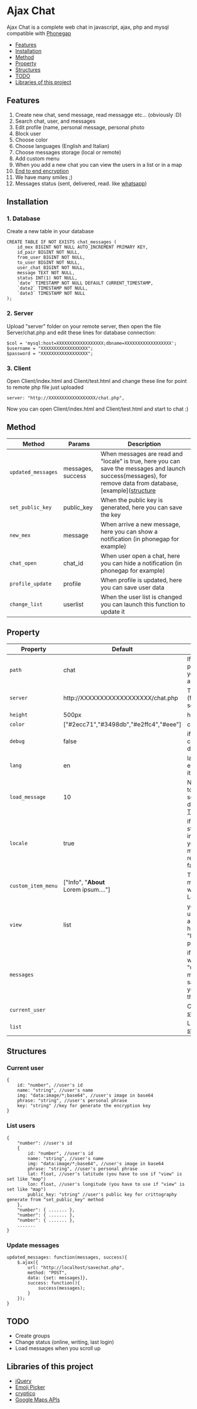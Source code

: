 # Ajax Chat
Ajax Chat is a complete web chat in javascript, ajax, php and mysql compatible with [Phonegap](https://phonegap.com/)

- [Features](https://github.com/iacoposk8/Ajax-Chat#features)
- [Installation](https://github.com/iacoposk8/Ajax-Chat#installation)
- [Method](https://github.com/iacoposk8/Ajax-Chat#method)
- [Property](https://github.com/iacoposk8/Ajax-Chat#property)
- [Structures](https://github.com/iacoposk8/Ajax-Chat#structures)
- [TODO](https://github.com/iacoposk8/Ajax-Chat#todo)
- [Libraries of this project](https://github.com/iacoposk8/Ajax-Chat#libraries-of-this-project)

## Features
1. Create new chat, send message, read messagge etc... (obviously :D)
2. Search chat, user, and messages
3. Edit profile (name, personal message, personal photo
4. Block user
5. Choose color
6. Choose languages (English and Italian)
7. Choose messages storage (local or remote)
8. Add custom menu
9. When you add a new chat you can view the users in a list or in a map
10. [End to end encryption](https://en.wikipedia.org/wiki/End-to-end_encryption)
11. We have many smiles ;)
12. Messages status (sent, delivered, read. like [whatsapp](https://faq.whatsapp.com/en/general/20951546))

## Installation

### 1. Database
Create a new table in your database

```
CREATE TABLE IF NOT EXISTS chat_messages (
	id_mex BIGINT NOT NULL AUTO_INCREMENT PRIMARY KEY,
	id_pair BIGINT NOT NULL,
	from_user BIGINT NOT NULL,
	to_user BIGINT NOT NULL,
	user_chat BIGINT NOT NULL,
	message TEXT NOT NULL,
	status INT(1) NOT NULL,
	`date` TIMESTAMP NOT NULL DEFAULT CURRENT_TIMESTAMP,
	`date2` TIMESTAMP NOT NULL,
	`date3` TIMESTAMP NOT NULL
);
```

### 2. Server
Upload "server" folder on your remote server, then open the file Server/chat.php and edit these lines for database connection:

```
$col = 'mysql:host=XXXXXXXXXXXXXXXXXX;dbname=XXXXXXXXXXXXXXXXXX';
$username = "XXXXXXXXXXXXXXXXXX";
$password = "XXXXXXXXXXXXXXXXXX";
```

### 3. Client
Open Client/index.html and Client/test.html and change these line for point to remote php file just uploaded

```
server: "http://XXXXXXXXXXXXXXXXXX/chat.php",
```

Now you can open Client/index.html and Client/test.html and start to chat :)

## Method

| Method | Params | Description |
| --- | --- | --- |
| `updated_messages` | messages, success | When messages are read and "locale" is true, here you can save the messages and launch success(messages), for remove data from database, [example]([structure](https://github.com/iacoposk8/Ajax-Chat#update-messages) |
| `set_public_key` | public_key | When the public key is generated, here you can save the key |
| `new_mex` | message | When arrive a new message, here you can show a notification (in phonegap for example) |
| `chat_open` | chat_id | When user open a chat, here you can hide a notification (in phonegap for example) |
| `profile_update` | profile | When profile is updated, here you can save user data |
| `change_list` | userlist | When the user list is changed you can launch this function to update it |
	
## Property

| Property | Default | Description |
| --- | --- | --- |
| `path` | chat | If you rename the path "Client/chat" you have to change also here |
| `server` | http://XXXXXXXXXXXXXXXXXX/chat.php | This is the remote url (file Server/chat.php see the [installation](https://github.com/iacoposk8/Ajax-Chat#installation)) |
| `height` | 500px | height of the chat |
| `color` | ["#2ecc71","#3498db","#e2ffc4","#eee"] | colors of the chat |
| `debug` | false | if you want to see console.log for debug |
| `lang` | en | languages available english (en) and italian (it) |
| `load_message` | 10 | Number of messages to load when you scroll up (this doesn't work, see [TODO](https://github.com/iacoposk8/Ajax-Chat#todo)) |
| `locale` | true | if you want to storage the message in locale set true, if you want all messages in the remote database set false |
| `custom_item_menu` | ["Info", "<strong>About</strong><br />Lorem ipsum...."] | This add a new item menu "Info" when write inside "<strong>About</strong><br />Lorem ipsum...." |
| `view` | list | you can view the user like a "list" or in a "map" (for this you have to set "lat" and "lon" in "list" property) |
| `messages` | | if "locale" is true and with "updated_messages" method you have saved the messages, you can restore it in this property |
| `current_user` | | Current user info: [structure](https://github.com/iacoposk8/Ajax-Chat#current-user) |
| `list` | | List of chat users, [structure](https://github.com/iacoposk8/Ajax-Chat#list-users) |

## Structures

### Current user

```
{
	id: "number", //user's id
	name: "string", //user's name
	img: "data:image/*;base64", //user's image in base64
	phrase: "string", //user's personal phrase
	key: "string" //key for generate the encryption key
}
```

### List users

```
{
	"number": //user's id
	{
		id: "number", //user's id
		name: "string", //user's name
		img: "data:image/*;base64", //user's image in base64
		phrase: "string", //user's personal phrase
		lat: float, //user's latitude (you have to use if "view" is set like "map")
		lon: float, //user's longitude (you have to use if "view" is set like "map")
		public_key: "string" //user's public key for crittography generate from "set_public_key" method
	},
	"number": { ....... },
	"number": { ....... },
	"number": { ....... },
	.......
}
```

### Update messages

```
updated_messages: function(messages, success){
	$.ajax({
		url: "http://localhost/savechat.php",
		method: "POST",
		data: {set: messages]},
		success: function(){
			success(messages);
		}
	});
}
```

## TODO
- Create groups
- Change status (online, writing, last login)
- Load messages when you scroll up

## Libraries of this project
- [jQuery](https://jquery.com/)
- [Emoji Picker](https://github.com/OneSignal/emoji-picker)
- [cryptico](https://github.com/wwwtyro/cryptico)
- [Google Maps APIs](https://developers.google.com/maps/documentation/javascript/tutorial?csw=1)